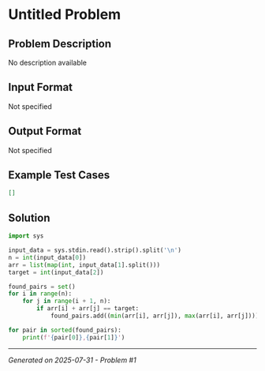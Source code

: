 # Untitled Problem

## Problem Description
No description available

## Input Format
Not specified

## Output Format
Not specified

## Example Test Cases
```json
[]
```

## Solution
```python
import sys

input_data = sys.stdin.read().strip().split('\n')
n = int(input_data[0])
arr = list(map(int, input_data[1].split()))
target = int(input_data[2])

found_pairs = set()
for i in range(n):
    for j in range(i + 1, n):
        if arr[i] + arr[j] == target:
            found_pairs.add((min(arr[i], arr[j]), max(arr[i], arr[j])))

for pair in sorted(found_pairs):
    print(f'{pair[0]},{pair[1]}')
```

---
*Generated on 2025-07-31 - Problem #1*